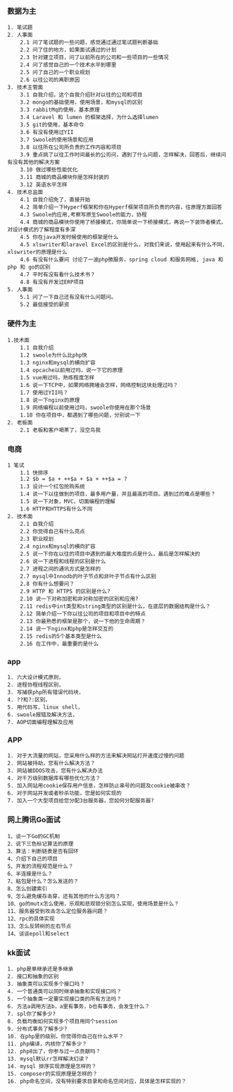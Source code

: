 ### 数据为主
    1. 笔试题
    2. 人事面
        2.1 问了笔试题的一些问题，感觉通过通过笔试题判断基础
        2.2 问了住的地方，如果面试通过的计划
        2.3 针对建立项目，问了以前所在的公司和一些项目的一些情况
        2.4 问了感觉自己的一个技术水平到哪里
        2.5 问了自己的一个职业规划
        2.6 以往公司的离职原因
    3. 技术主管面
        3.1 自我介绍，这个自我介绍针对以往的公司和项目
        3.2 mongo的基础使用，使用场景，和mysql的区别
        3.3 rabbitMq的使用，基本原理
        3.4 Laravel 和 lumen 的框架选择，为什么选择lumen
        3.5 git的使用，基本命令
        3.6 有没有使用过YII
        3.7 Swoole的使用场景和应用
        3.8 以往所在公司所负责的工作内容和项目
        3.9 重点挑了以往工作时间最长的公司问，遇到了什么问题，怎样解决，回答后，继续问有没有其他的解决方案
        3.10 做过哪些性能优化
        3.11 商城的商品模块你是怎样封装的
        3.12 英语水平怎样
    4. 技术总监面
        4.1 自我介绍免了，直接开始
        4.2 简单介绍一下Hyperf框架和你在Hyperf框架项目所负责的内容，往原理方面回答
        4.3 Swoole的应用,考察写原生Swoole的能力，协程
        4.4 商城的商品模块你使用了桥接模式，你简单说一下桥接模式，再说一下装饰者模式，对设计模式的了解程度有多深
        4.5 你在java开发时候使用的框架是什么
        4.5 xlswriter和laravel Excel的区别是什么，对我们来说，使用起来有什么不同，xlswriter的原理是什么
        4.6 有没有什么要问 讨论了一波php微服务，spring cloud 和服务网格, java 和 php 和 go的区别
        4.7 平时有没有看什么技术书？
        4.8 有没有开发过ERP项目
    5. 人事面
        5.1 问了一下自己还有没有什么问题问。
        5.2 最低接受的薪资

### 硬件为主
    1.技术面
        1.1 自我介绍
        1.2 swoole为什么比php快
        1.3 nginx和mysql的横向扩容
        1.4 opcache以前用过吗，说一下它的原理
        1.5 vue用过吗，熟练程度怎样
        1.6 说一下TCP中，如果网络拥堵会怎样，网络控制这块处理过吗？
        1.7 使用过YII吗？
        1.8 说一下nginx的原理
        1.9 网络编程以前使用过吗，swoole你使用在那个场景
        1.10 你在项目中，都遇到了哪些问题，分别说一下
    2. 老板面
        2.1 老板和客户喝茶了，没空鸟我
    
### 电商
    1 笔试
        1.1 快排序
        1.2 $b = $a + ++$a + $a + ++$a = ?
        1.3 设计一个红包抢购系统
        1.4 说一下以往做到的项目，最多用户量，并且最高的项目。遇到过的难点是哪些？
        1.5 说一下对象，MVC，切面编程的理解
        1.6 HTTP和HTTPS有什么不同
    2. 技术面
        2.1 自我介绍
        2.2 你觉得自己有什么亮点
        2.3 职业规划
        2.4 nginx和mysql的横向扩容
        2.5 说一下你在以往的项目中遇到的最大难度的点是什么，最后是怎样解决的
        2.6 说一下进程和线程的区别是什么
        2.7 进程之间的通讯方式是怎样的
        2.7 mysql中Innodb的叶子节点和非叶子节点有什么区别
        2.8 你有什么想要问？
        2.9 HTTP 和 HTTPS 的区别是什么?
        2.10 说一下对称加密和非对称加密的区别和应用?
        2.11 redis中int类型和string类型的区别是什么，在底层的数据结构是什么？
        2.12 简单介绍一下你以往公司的项目和项目中的特点
        2.13 你最熟悉的框架是那个，说一下他的生命周期？
        2.14 说一下nginx和php是怎样交互的 
        2.15 redis的5个基本类型是什么
        2.16 在工作中，最重要的是什么
        
### app
    1. 六大设计模式原则，
    2. 进程协程线程区别，
    3. 写捕获php所有错误代码块，
    4. ??和?:区别，
    5. 用代码写，linux shell，
    6. swoole报错及解决方法，
    7. AOP切面编程理解及应用
    
### APP
    1. 对于大流量的网站，您采用什么样的方法来解决网站打开速度过慢的问题
    2. 网站被持劫，您有什么解决方法？
    3. 网站被DDOS攻击，您有什么解决办法
    4. 对千万级别数据库有哪些优化方法？
    5. 加入网站用cookie保存用户信息，怎样防止串号的问题及cookie被串改？
    6. 对于网站并发或者秒杀功能，您是如何实现的
    7. 加入一个大型项目给您分配3台服务器，您如何分配服务器?
    
### 网上腾讯Go面试
    1、谈一下Go的GC机制
    2、说下三色标记算法的原理
    3、算法：判断链表是否有回环
    4、介绍下自己的项目
    5、开发的流程规范是什么？
    6、半连接是什么？
    7、粘包是什么？怎么发送的？
    8、怎么创建索引
    9、怎么避免缓存击穿，还有其他的什么方法吗？
    10、go的mutx怎么使用，乐观和悲观锁分别怎么实现，使用场景是什么？
    11、服务器受到攻击怎么定位服务器问题？
    12、rpc的具体实现
    13、怎么反转树的左右节点
    14、谈谈epoll和select

### kk面试
    1. php是单继承还是多继承
    2. 接口和抽象的区别
    3. 抽象类可以实现多个接口吗？
    4. 一个普通类可以同时继承抽象和实现接口吗？
    5. 一个抽象类一定要实现接口类的所有方法吗？
    6. 方法a调用方法b，a里有事务，b也有事务，会发生什么？
    7. spl你了解多少?
    8. 负载均衡如何实现多个项目用同个session
    9. 分布式事务了解多少?
    10. 在php里的级别，你觉得你自己在什么水平？
    11. php编译，内核你了解多少？
    12. php8出了，你参与过一点贡献吗？
    13. mysql默认rr怎样解决幻读？
    14. mysql 排序实现原理是怎样的？
    15. composer的实现原理是怎样的？
    16. php命名空间，没有特别要求目录和命名空间对应，具体是怎样实现的？